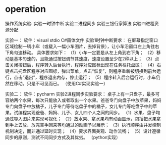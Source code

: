 # operation
操作系统实验:
实验一时钟中断
实验二进程同步
实验三银行家算法
实验四进程资源分配

实验一：
软件：visual stdio 
C#窗体文件
实验1时钟中断要求：
在屏幕指定窗口区域绘制一辆小车（或载入一幅小车图片，去掉背景），让小车沿窗口左上角往右下角匀速移动。
具体要求如下：
（1）小车一定要是从左上角到右下角；
（2）移动是基本匀速的，且能通过按钮调节其速度，速度设置至少在2种以上；
（3）点击关闭按钮后，程序转入后台执行，程序对应图标出现在任务栏托盘区；
（4）右键点击托盘区程序对应图标，弹出菜单，点击“恢复”，则程序重新被切换到前台运行，点击“退出”，程序退出内存，停止运行；
（5）程序转入后台运行时，小车仍然在移动。只是不可见而已。
（使用C#实现实验一）

实验二：
软件：pycharm
实验2进程同步实验要求：
桌子上有一只盘子，最多可容纳两个水果，每次只能放入或者取出一个水果。爸爸专门向盘子中放苹果，妈妈专门向盘子中放橘子，儿子专门等待吃盘子中的橘子，女儿专门等吃盘子中的苹果。试编程实现爸爸、妈妈、儿子、女儿四个人之间的同步。
（1）水果、盘子均通过导入图片来实现可视化；
（2）放水果、拿水果均有动画显示，包括把水果拿到手上去放、放完空手回来等均通过的动画予以展示；
（3）执行顺序由并发控制机制决定，而非通过延时实现；
（4）要求界面美观、动作流畅；
（5）设计遵循同步的原则，测试不同同步方式及其优劣。
（python实现）
